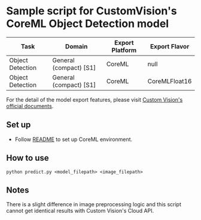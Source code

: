 # Sample script for CustomVision's CoreML Object Detection model

| Task | Domain | Export Platform | Export Flavor |
|------|--------|-----------------|---------------|
| Object Detection | General (compact) [S1] | CoreML | null |
| Object Detection | General (compact) [S1] | CoreML | CoreMLFloat16 |


For the detail of the model export features, please visit [Custom Vision's official documents](https://docs.microsoft.com/en-us/azure/cognitive-services/custom-vision-service/).

## Set up
- Follow [README](../README.md) to set up CoreML environment.

## How to use
```
python predict.py <model_filepath> <image_filepath>
```

## Notes
There is a slight difference in image preprocessing logic and this script cannot get identical results with Custom Vision's Cloud API.

